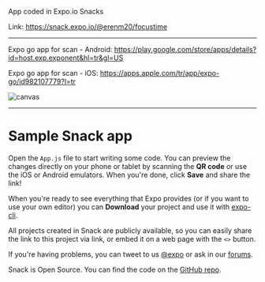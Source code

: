 App coded in Expo.io Snacks

Link: https://snack.expo.io/@erenm20/focustime

---------------------------------------------------------------------------------------------------------------------------------

Expo go app for scan - Android: https://play.google.com/store/apps/details?id=host.exp.exponent&hl=tr&gl=US

Expo go app for scan - iOS:     https://apps.apple.com/tr/app/expo-go/id982107779?l=tr

![canvas](https://user-images.githubusercontent.com/81049094/119728634-5ff44c00-be7c-11eb-8fb1-38b9b716882e.png)

------------------------------------------------------------------------------------------------------------------------------------

# Sample Snack app

Open the `App.js` file to start writing some code. You can preview the changes directly on your phone or tablet by scanning the **QR code** or use the iOS or Android emulators. When you're done, click **Save** and share the link!

When you're ready to see everything that Expo provides (or if you want to use your own editor) you can **Download** your project and use it with [expo-cli](https://docs.expo.io/get-started/installation).

All projects created in Snack are publicly available, so you can easily share the link to this project via link, or embed it on a web page with the `<>` button.

If you're having problems, you can tweet to us [@expo](https://twitter.com/expo) or ask in our [forums](https://forums.expo.io/c/snack).

Snack is Open Source. You can find the code on the [GitHub repo](https://github.com/expo/snack).
